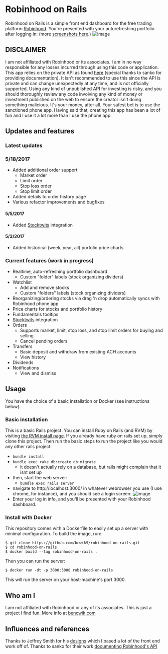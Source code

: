# Robinhood on Rails
Robinhood on Rails is a simple front end dashboard for the free trading platform [Robinhood](https://robinhood.com/referral/benjamc331/). You're presented with your autorefreshing portfolio after logging in: (more [screenshots here](http://imgur.com/a/qkhhb).)
![image](http://imgur.com/D7cGygL.png)

## DISCLAIMER
I am not affiliated with Robinhood or its associates. I am in no way responsible for any losses incurred through using this code or application. This app relies on the private API as found [here](https://github.com/sanko/Robinhood) (special thanks to sanko for providing documentation). It isn't recommended to use this since the API is private and can change unexpectedly at any time, and is not officially supported. Using any kind of unpublished API for investing is risky, and you should thoroughly review any code involving any kind of money or investment published on the web to ensure the creator isn't doing something malicious. It's your money, after all. Your safest bet is to use the sanctioned phone app. Having said that, creating this app has been a lot of fun and I use it a lot more than I use the phone app.

## Updates and features

### Latest updates

### 5/18/2017
- Added additional order support
  - Market order
  - Limit order
  - Stop loss order
  - Stop limit order
- Added details to order history page
- Various refactor improvements and bugfixes

#### 5/5/2017
- Added [Stocktwits](https://stocktwits.com/) integration

#### 5/3/2017
- Added historical (week, year, all) porfolio price charts

### Current features (work in progress)
- Realtime, auto-refreshing portfolio dashboard
  - Custom "folder" labels (stock organizing dividers)
- Watchlist
  - Add and remove stocks
  - Custom "folders" labels (stock organizing dividers)
- Reorganizing/ordering stocks via drag 'n drop automatically syncs with Robinhood phone app
- Price charts for stocks and portfolio history
- Fundamentals tooltips
- [Stocktwits](https://stocktwits.com/) integration
- Orders
  - Supports market, limit, stop loss, and stop limit orders for buying and selling
  - Cancel pending orders
- Transfers
  - Basic deposit and withdraw from existing ACH accounts
  - View history
- Dividends
- Notifications
  - View and dismiss

## Usage
You have the choice of a basic installation or Docker (see instructions below).

### Basic installation
This is a basic Rails project. You can install Ruby on Rails (and RVM) by visiting [the RVM install page](https://rvm.io/rvm/install). If you already have ruby on rails set up, simply clone this project. Then run the basic steps to run the project like you would any other rails project:
* `bundle install`
* `bundle exec rake db:create db:migrate`
  * it doesn't actually rely on a database, but rails might complain that it isnt set up
* then, start the web server:
  * `bundle exec rails server`
* navigate to http://localhost:3000/ in whatever webrowser you use (I use chrome, for instance), and you should see a login screen:
![image](https://cloud.githubusercontent.com/assets/508449/24683768/3c277326-196f-11e7-8687-c3785c2bdd1a.png)
* Enter your log in info, and you'll be presented with your Robinhood dashboard.

### Install with Docker
This repository comes with a Dockerfile to easily set up a server with minimal configuration. To build the image, run:

```shell
$ git clone https://github.com/bcwik9/robinhood-on-rails.git
$ cd robinhood-on-rails
$ docker build --tag robinhood-on-rails .
```

Then you can run the server:
```shell
$ docker run -dt -p 3000:3000 robinhood-on-rails
```

This will run the server on your host-machine's port 3000.

## Who am I
I am not affiliated with Robinhood or any of its associates. This is just a project I find fun. More info at [bencwik.com](http://bencwik.com)

## Influences and references
Thanks to Jeffrey Smith for his [designs](https://dribbble.com/shots/2619026-Robinhood-Web-App-Concept-V2) which I based a lot of the front end work off of.
Thanks to sanko for their work [documenting Robinhood's API](https://github.com/sanko/Robinhood)
